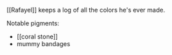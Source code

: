 [[Rafayel]] keeps a log of all the colors he's ever made.

Notable pigments:
* [[coral stone]]
* mummy bandages